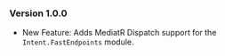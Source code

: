 ### Version 1.0.0

- New Feature: Adds MediatR Dispatch support for the `Intent.FastEndpoints` module.